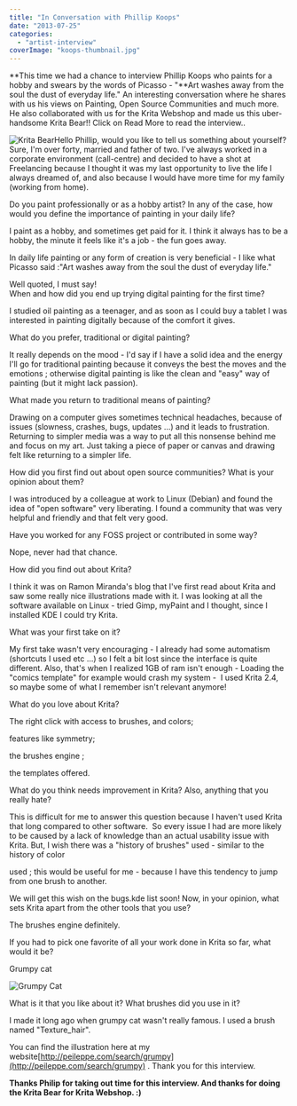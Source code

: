 ```yaml
---
title: "In Conversation with Phillip Koops"
date: "2013-07-25"
categories: 
  - "artist-interview"
coverImage: "koops-thumbnail.jpg"
---
```


**This time we had a chance to interview Phillip Koops who paints for a hobby and swears by the words of Picasso - "**Art washes away from the soul the dust of everyday life." An interesting conversation where he shares with us his views on Painting, Open Source Communities and much more. He also collaborated with us for the Krita Webshop and made us this uber-handsome Krita Bear!! Click on Read More to read the interview..

![Krita Bear](/images/posts/2013/krita-bear-zazzle-high-res-finalsmaller.png "Krita Bear")Hello Phillip, would you like to tell us something about yourself? Sure, I'm over forty, married and father of two. I've always worked in a corporate environment (call-centre) and decided to have a shot at Freelancing because I thought it was my last opportunity to live the life I always dreamed of, and also because I would have more time for my family (working from home).

Do you paint professionally or as a hobby artist? In any of the case, how would you define the importance of painting in your daily life?

I paint as a hobby, and sometimes get paid for it. I think it always has to be a hobby, the minute it feels like it's a job - the fun goes away.

In daily life painting or any form of creation is very beneficial - I like what Picasso said :"Art washes away from the soul the dust of everyday life."

Well quoted, I must say!  
When and how did you end up trying digital painting for the first time?

I studied oil painting as a teenager, and as soon as I could buy a tablet I was interested in painting digitally because of the comfort it gives.

What do you prefer, traditional or digital painting?

It really depends on the mood - I'd say if I have a solid idea and the energy I'll go for traditional painting because it conveys the best the moves and the emotions ; otherwise digital painting is like the clean and "easy" way of painting (but it might lack passion).

What made you return to traditional means of painting?

Drawing on a computer gives sometimes technical headaches, because of issues (slowness, crashes, bugs, updates ...) and it leads to frustration. Returning to simpler media was a way to put all this nonsense behind me and focus on my art. Just taking a piece of paper or canvas and drawing felt like returning to a simpler life.

How did you first find out about open source communities? What is your opinion about them?

I was introduced by a colleague at work to Linux (Debian) and found the idea of "open software" very liberating. I found a community that was very helpful and friendly and that felt very good.

Have you worked for any FOSS project or contributed in some way?

Nope, never had that chance.

How did you find out about Krita?

I think it was on Ramon Miranda's blog that I've first read about Krita and saw some really nice illustrations made with it. I was looking at all the software available on Linux - tried Gimp, myPaint and I thought, since I installed KDE I could try Krita.

What was your first take on it?

My first take wasn't very encouraging - I already had some automatism (shortcuts I used etc ...) so I felt a bit lost since the interface is quite different. Also, that's when I realized 1GB of ram isn't enough - Loading the "comics template" for example would crash my system -  I used Krita 2.4, so maybe some of what I remember isn't relevant anymore!

What do you love about Krita?

The right click with access to brushes, and colors;

features like symmetry;

the brushes engine ;

the templates offered.

What do you think needs improvement in Krita? Also, anything that you really hate?

This is difficult for me to answer this question because I haven't used Krita that long compared to other software.  So every issue I had are more likely to be caused by a lack of knowledge than an actual usability issue with Krita. But, I wish there was a "history of brushes" used - similar to the history of color

used ; this would be useful for me - because I have this tendency to jump from one brush to another.

We will get this wish on the bugs.kde list soon! Now, in your opinion, what sets Krita apart from the other tools that you use?

The brushes engine definitely.

If you had to pick one favorite of all your work done in Krita so far, what would it be?

Grumpy cat

![Grumpy Cat](/images/posts/2013/hi1024-app-calligrakrita.jpg "Grumpy Cat")

What is it that you like about it? What brushes did you use in it?

I made it long ago when grumpy cat wasn't really famous. I used a brush named "Texture_hair".

You can find the illustration here at my website[http://peileppe.com/search/grumpy](http://peileppe.com/search/grumpy) . Thank you for this interview.

**Thanks Philip for taking out time for this interview. And thanks for doing the Krita Bear for Krita Webshop. :)**
